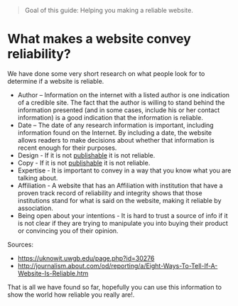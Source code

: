 > Goal of this guide: Helping you making a reliable website.

# What makes a website convey reliability?

We have done some very short research on what people look for to determine if a website is reliable.


* Author – Information on the internet with a listed author is one indication of a credible site. The fact that the author is willing to stand behind the information presented (and in some cases, include his or her contact information) is a good indication that the information is reliable.
* Date – The date of any research information is important, including information found on the Internet. By including a date, the website allows readers to make decisions about whether that information is recent enough for their purposes.
* Design - If it is not [publishable](../glossary/publishable) it is not reliable.
* Copy - If it is not [publishable](../glossary/publishable) it is not reliable.
* Expertise -  It is important to convey in a way that you know what you are talking about.  
* Affiliation - A website that has an Affiliation with institution that have a proven track record of reliability and integrity shows that those institutions stand for what is said on the website, making it reliable by association.
* Being open about your intentions - It is hard to trust a source of info if it is not clear if they are trying to manipulate you into buying their product or convincing you of their opinion.

Sources:
* https://uknowit.uwgb.edu/page.php?id=30276
* http://journalism.about.com/od/reporting/a/Eight-Ways-To-Tell-If-A-Website-Is-Reliable.htm

That is all we have found so far, hopefully you can use this information to show the world how reliable you really are!.
